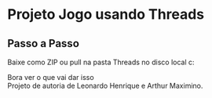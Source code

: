 # Projeto Jogo usando Threads

## Passo a Passo

Baixe como ZIP ou pull na pasta Threads no disco local c:

Bora ver o que vai dar isso <br />
Projeto de autoria de Leonardo Henrique e Arthur Maximino.